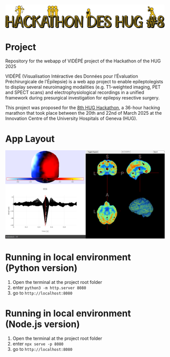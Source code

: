 ![hackathon_HUG](./images/Bandeau%20Hackathon%202025.png)

# Project
Repository for the webapp of VIDÉPÉ project of the Hackathon of the HUG 2025


VIDÉPÉ (Visualisation Intéractive des Données pour l’Évaluation Préchirurgicale de l'Épilepsie) is a web app project to enable epileptolegists to display several neuroimaging modalities (e.g. T1-weighted imaging, PET and SPECT scans) and electrophysiological recordings in a unified framework during presurgical investigation for epilepsy resective surgery.

This project was proposed for the [8th HUG Hackathon](https://www.hug.ch/centre-linnovation/hackathon-8), a 36-hour hacking marathon that took place between the 20th and 22nd of March 2025 at the Innovation Centre of the University Hospitals of Geneva (HUG).

# App Layout

![App_layout](./images/app_layout_with_data.png)

# Running in local environment (Python version)
1. Open the terminal at the project root folder
2. enter `python3 -m http.server 8080`
3. go to `http://localhost:8080`

# Running in local environment (Node.js version)
1. Open the terminal at the project root folder
2. enter `npx serve -p 8080`
3. go to `http://localhost:8080`
